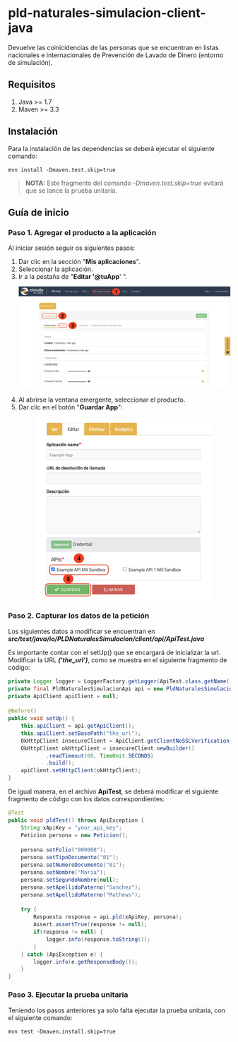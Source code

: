 # pld-naturales-simulacion-client-java

Devuelve las coinicidencias de las personas que se encuentran en listas nacionales e internacionales de Prevención de Lavado de Dinero (entorno de simulación).

## Requisitos

1. Java >= 1.7
2. Maven >= 3.3

## Instalación

Para la instalación de las dependencias se deberá ejecutar el siguiente comando:

```shell
mvn install -Dmaven.test.skip=true
```

> **NOTA:** Este fragmento del comando *-Dmaven.test.skip=true* evitará que se lance la prueba unitaria.


## Guía de inicio

### Paso 1. Agregar el producto a la aplicación

Al iniciar sesión seguir os siguientes pasos:

 1. Dar clic en la sección "**Mis aplicaciones**".
 2. Seleccionar la aplicación.
 3. Ir a la pestaña de "**Editar '@tuApp**' ".
    <p align="center">
      <img src="https://github.com/APIHub-CdC/imagenes-cdc/blob/master/edit_applications.jpg" width="900">
    </p>
 4. Al abrirse la ventana emergente, seleccionar el producto.
 5. Dar clic en el botón "**Guardar App**":
    <p align="center">
      <img src="https://github.com/APIHub-CdC/imagenes-cdc/blob/master/selected_product.jpg" width="400">
    </p>

### Paso 2. Capturar los datos de la petición

Los siguientes datos a modificar se encuentran en ***src/test/java/io/PLDNaturalesSimulacion/client/api/ApiTest.java***

Es importante contar con el setUp() que se encargará de inicializar la url. Modificar la URL ***('the_url')***, como se muestra en el siguiente fragmento de código:

```java
private Logger logger = LoggerFactory.getLogger(ApiTest.class.getName());
private final PldNaturalesSimulacionApi api = new PldNaturalesSimulacionApi();    
private ApiClient apiClient = null; 

@Before()
public void setUp() {
    this.apiClient = api.getApiClient();
    this.apiClient.setBasePath("the_url");
    OkHttpClient insecureClient = ApiClient.getClientNoSSLVerification();
    OkHttpClient okHttpClient = insecureClient.newBuilder()
            .readTimeout(60, TimeUnit.SECONDS)
            .build();
    apiClient.setHttpClient(okHttpClient);  
}
```

De igual manera, en el archivo **ApiTest**, se deberá modificar el siguiente fragmento de código con los datos correspondientes:

```java
@Test
public void pldTest() throws ApiException {
    String xApiKey = "your_api_key";
    Peticion persona = new Peticion();
    
    persona.setFolio("000008");
    persona.setTipoDocumento("01");
    persona.setNumeroDocumento("01");
    persona.setNombre("Maria");
    persona.setSegundoNombre(null);
    persona.setApellidoPaterno("Sanchez");
    persona.setApellidoMaterno("Mathews");
    
    try {
        Respuesta response = api.pld(xApiKey, persona);
        Assert.assertTrue(response != null);
        if(response != null) {
            logger.info(response.toString());
        }
    } catch (ApiException e) {
        logger.info(e.getResponseBody());
    }
}
```

### Paso 3. Ejecutar la prueba unitaria

Teniendo los pasos anteriores ya solo falta ejecutar la prueba unitaria, con el siguiente comando:

```shell
mvn test -Dmaven.install.skip=true
```
